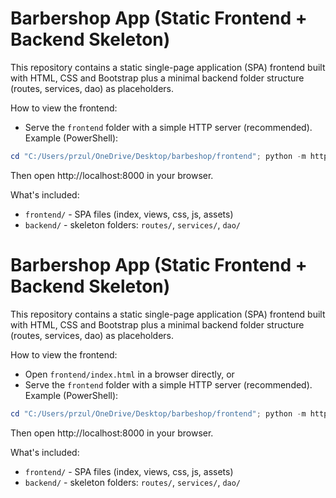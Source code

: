 # Barbershop App (Static Frontend + Backend Skeleton)

This repository contains a static single-page application (SPA) frontend built with HTML, CSS and Bootstrap plus a minimal backend folder structure (routes, services, dao) as placeholders.

How to view the frontend:

- Serve the `frontend` folder with a simple HTTP server (recommended). Example (PowerShell):

```powershell
cd "C:/Users/przul/OneDrive/Desktop/barbeshop/frontend"; python -m http.server 8000
```

Then open http://localhost:8000 in your browser.

What's included:

- `frontend/` - SPA files (index, views, css, js, assets)
- `backend/` - skeleton folders: `routes/`, `services/`, `dao/`
# Barbershop App (Static Frontend + Backend Skeleton)

This repository contains a static single-page application (SPA) frontend built with HTML, CSS and Bootstrap plus a minimal backend folder structure (routes, services, dao) as placeholders.

How to view the frontend:

- Open `frontend/index.html` in a browser directly, or
- Serve the `frontend` folder with a simple HTTP server (recommended). Example (PowerShell):

```powershell
cd "C:/Users/przul/OneDrive/Desktop/barbeshop/frontend"; python -m http.server 8000
```

Then open http://localhost:8000 in your browser.

What's included:

- `frontend/` - SPA files (index, views, css, js, assets)
- `backend/` - skeleton folders: `routes/`, `services/`, `dao/`
